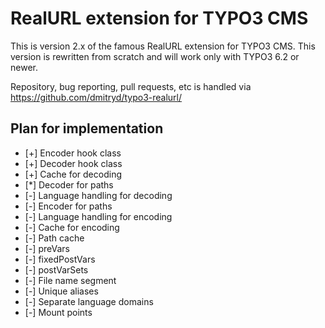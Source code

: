 # RealURL extension for TYPO3 CMS

This is version 2.x of the famous RealURL extension for TYPO3 CMS. This version is rewritten from scratch and will work only with TYPO3 6.2 or newer.

Repository, bug reporting, pull requests, etc is handled via https://github.com/dmitryd/typo3-realurl/

## Plan for implementation

* [+] Encoder hook class
* [+] Decoder hook class
* [+] Cache for decoding
* [*] Decoder for paths
* [-] Language handling for decoding
* [-] Encoder for paths
* [-] Language handling for encoding
* [-] Cache for encoding
* [-] Path cache
* [-] preVars
* [-] fixedPostVars
* [-] postVarSets
* [-] File name segment
* [-] Unique aliases
* [-] Separate language domains
* [-] Mount points